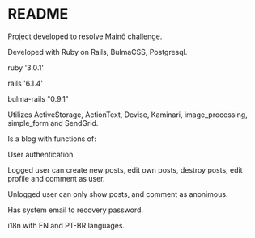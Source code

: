 # README
Project developed to resolve Mainô challenge.

Developed with Ruby on Rails, BulmaCSS, Postgresql.

ruby '3.0.1'

rails '6.1.4'

bulma-rails "0.9.1"

Utilizes ActiveStorage, ActionText, Devise, Kaminari, image_processing, simple_form and SendGrid.

Is a blog with functions of:

User authentication

Logged user can create new posts, edit own posts, destroy posts, edit profile and comment as user.

Unlogged user can only show posts, and comment as anonimous.

Has system email to recovery password.

i18n with EN and PT-BR languages.
